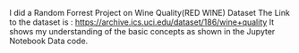 I did a Random Forrest Project on Wine Quality(RED WINE)
Dataset The Link to the dataset is : 
https://archive.ics.uci.edu/dataset/186/wine+quality
It shows my understanding of the basic concepts as shown in the Jupyter Notebook Data code.
